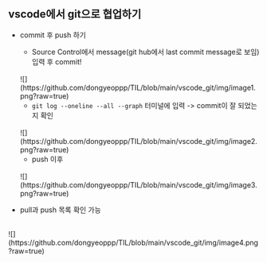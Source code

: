 ##  vscode에서 git으로 협업하기  

* commit 후 push 하기 
    * Source Control에서 message(git hub에서 last commit message로 보임) 입력 후 commit!  
    <br>  
    ![](https://github.com/dongyeoppp/TIL/blob/main/vscode_git/img/image1.png?raw=true) 

    * ```git log --oneline --all --graph``` 터미널에 입력 -> commit이 잘 되었는지 확인  
    <br>
   ![](https://github.com/dongyeoppp/TIL/blob/main/vscode_git/img/image2.png?raw=true)

    * push 이후  
    <br>
   ![](https://github.com/dongyeoppp/TIL/blob/main/vscode_git/img/image3.png?raw=true)

* pull과 push 목록 확인 가능  
<br>
![](https://github.com/dongyeoppp/TIL/blob/main/vscode_git/img/image4.png?raw=true)
